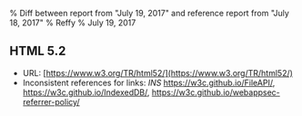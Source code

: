 % Diff between report from "July 19, 2017" and reference report from "July 18, 2017"
% Reffy
% July 19, 2017

## HTML 5.2

- URL: [https://www.w3.org/TR/html52/](https://www.w3.org/TR/html52/)
- Inconsistent references for links: *INS* https://w3c.github.io/FileAPI/, https://w3c.github.io/IndexedDB/, https://w3c.github.io/webappsec-referrer-policy/


